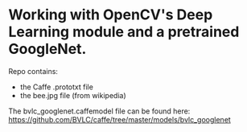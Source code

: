 # Working with OpenCV's Deep Learning module and a pretrained GoogleNet.

Repo contains:
* the Caffe .prototxt file
* the bee.jpg file (from wikipedia)

The bvlc_googlenet.caffemodel file can be found here:
https://github.com/BVLC/caffe/tree/master/models/bvlc_googlenet
